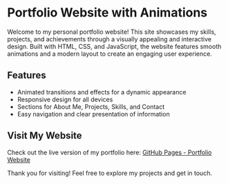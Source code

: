 # Portfolio Website with Animations

Welcome to my personal portfolio website! This site showcases my skills, projects, and achievements through a visually appealing and interactive design. Built with HTML, CSS, and JavaScript, the website features smooth animations and a modern layout to create an engaging user experience.

## Features

- Animated transitions and effects for a dynamic appearance
- Responsive design for all devices
- Sections for About Me, Projects, Skills, and Contact
- Easy navigation and clear presentation of information

## Visit My Website

Check out the live version of my portfolio here: [GitHub Pages - Portfolio Website](https://kumarpramod1772007.github.io/PROTFOLIO-WEBSITE-WITH-ANIMATIONS/)

Thank you for visiting! Feel free to explore my projects and get in touch.

